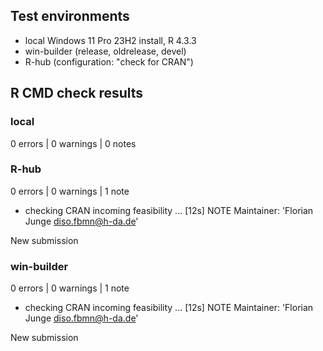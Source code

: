 ## Test environments
* local Windows 11 Pro 23H2 install, R 4.3.3
* win-builder (release, oldrelease, devel)
* R-hub (configuration: "check for CRAN")


## R CMD check results

### local
0 errors | 0 warnings | 0 notes

### R-hub
0 errors | 0 warnings | 1 note
* checking CRAN incoming feasibility ... [12s] NOTE
Maintainer: 'Florian Junge <diso.fbmn@h-da.de>'

New submission

### win-builder
0 errors | 0 warnings | 1 note
* checking CRAN incoming feasibility ... [12s] NOTE
Maintainer: 'Florian Junge <diso.fbmn@h-da.de>'

New submission
